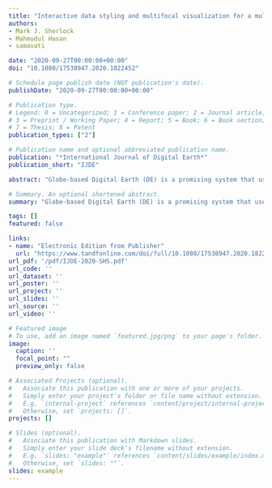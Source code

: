 ```yaml
---
title: "Interactive data styling and multifocal visualization for a multigrid web-based Digital Earth"
authors:
- Mark J. Sherlock
- Mahmudul Hasan
- samavati

date: "2020-09-27T00:00:00+00:00"
doi: "10.1080/17538947.2020.1822452"

# Schedule page publish date (NOT publication's date).
publishDate: "2020-09-27T00:00:00+00:00"

# Publication type.
# Legend: 0 = Uncategorized; 1 = Conference paper; 2 = Journal article;
# 3 = Preprint / Working Paper; 4 = Report; 5 = Book; 6 = Book section;
# 7 = Thesis; 8 = Patent
publication_types: ["2"]

# Publication name and optional abbreviated publication name.
publication: "*International Journal of Digital Earth*"
publication_short: "IJDE"

abstract: "Globe-based Digital Earth (DE) is a promising system that uses 3D models of the Earth for integration, organization, processing, and visualization of vast multiscale geospatial datasets. The growing size and scale of geospatial datasets present significant obstacles to interactive viewing and meaningful visualizations of these DE systems. To address these challenges, we present a novel web-based multiresolution DE system using a hierarchical discretization of the globe on both server and client sides. The presented web-based system makes use of a novel data encoding technique for rendering large multiscale geospatial datasets, with the additional capability of displaying multiple simultaneous viewpoints. Only the data needed for the current views and scales are encoded and processed. We leverage the power of GPU acceleration on the client-side to perform real-time data rendering and dynamic styling. Efficient rendering of multiple views allows us to support multilevel focus+context visualization, an effective approach to navigate through large multiscale global datasets. The client–server interaction as well as the data encoding, rendering, styling, and visualization techniques utilized by our presented system contribute toward making DE more accessible and informative."

# Summary. An optional shortened abstract.
summary: "Globe-based Digital Earth (DE) is a promising system that uses 3D models of the Earth for integration, organization, processing, and visualization of vast multiscale geospatial datasets. The growing size and scale of geospatial datasets present significant obstacles to interactive viewing and meaningful visualizations of these DE systems..."

tags: []
featured: false

links:
- name: "Electronic Edition from Publisher"
  url: "https://www.tandfonline.com/doi/full/10.1080/17538947.2020.1822452"
url_pdf: '/pdf/IJDE-2020-SHS.pdf'
url_code: ''
url_dataset: ''
url_poster: ''
url_project: ''
url_slides: ''
url_source: ''
url_video: ''

# Featured image
# To use, add an image named `featured.jpg/png` to your page's folder. 
image:
  caption: ''
  focal_point: ""
  preview_only: false

# Associated Projects (optional).
#   Associate this publication with one or more of your projects.
#   Simply enter your project's folder or file name without extension.
#   E.g. `internal-project` references `content/project/internal-project/index.md`.
#   Otherwise, set `projects: []`.
projects: []

# Slides (optional).
#   Associate this publication with Markdown slides.
#   Simply enter your slide deck's filename without extension.
#   E.g. `slides: "example"` references `content/slides/example/index.md`.
#   Otherwise, set `slides: ""`.
slides: example
---
```

